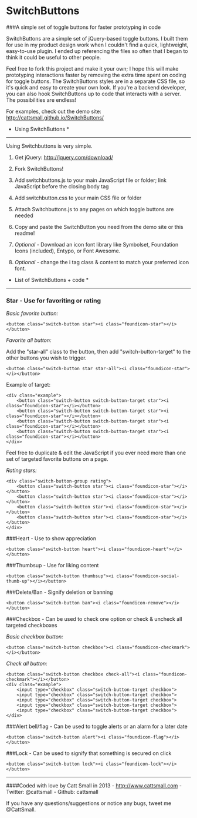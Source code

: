 SwitchButtons
=============
###A simple set of toggle buttons for faster prototyping in code

SwitchButtons are a simple set of jQuery-based toggle buttons. I built them for use in my product design work when I couldn't find a quick, lightweight, easy-to-use plugin. I ended up referencing the files so often that I began to think it could be useful to other people.

Feel free to fork this project and make it your own; I hope this will make prototyping interactions faster by removing the extra time spent on coding for toggle buttons. The SwitchButtons styles are in a separate CSS file, so it's quick and easy to create your own look. If you're a backend developer, you can also hook SwitchButtons up to code that interacts with a server. The possibilities are endless!

For examples, check out the demo site: http://cattsmall.github.io/SwitchButtons/


* Using SwitchButtons *
-----------------------
Using Switchbuttons is very simple.

1. Get jQuery: http://jquery.com/download/

2. Fork SwitchButtons!

3. Add switchbuttons.js to your main JavaScript file or folder; link JavaScript before the closing body tag

4. Add switchbutton.css to your main CSS file or folder

5. Attach Switchbuttons.js to any pages on which toggle buttons are needed

6. Copy and paste the SwitchButton you need from the demo site or this readme!

6. *Optional* - Download an icon font library like Symbolset, Foundation Icons (included), Entypo, or Font Awesome.

7. *Optional* - change the i tag class & content to match your preferred icon font.


* List of SwitchButtons + code *
--------------------------------

### Star - Use for favoriting or rating

*Basic favorite button:*

	<button class="switch-button star"><i class="foundicon-star"></i></button>


*Favorite all button:*

Add the "star-all" class to the button, then add "switch-button-target" to the other buttons you wish to trigger.

	<button class="switch-button star star-all"><i class="foundicon-star"></i></button>

Example of target:	

	<div class="example">
		<button class="switch-button switch-button-target star"><i class="foundicon-star"></i></button>
		<button class="switch-button switch-button-target star"><i class="foundicon-star"></i></button>
		<button class="switch-button switch-button-target star"><i class="foundicon-star"></i></button>
		<button class="switch-button switch-button-target star"><i class="foundicon-star"></i></button>
	</div>

Feel free to duplicate & edit the JavaScript if you ever need more than one set of targeted favorite buttons on a page.


*Rating stars:*	

	<div class="switch-button-group rating">
		<button class="switch-button star"><i class="foundicon-star"></i></button>
		<button class="switch-button star"><i class="foundicon-star"></i></button>
		<button class="switch-button star"><i class="foundicon-star"></i></button>
		<button class="switch-button star"><i class="foundicon-star"></i></button>
	</div>
	
	

###Heart - Use to show appreciation

	<button class="switch-button heart"><i class="foundicon-heart"></i></button>


###Thumbsup - Use for liking content

	<button class="switch-button thumbsup"><i class="foundicon-social-thumb-up"></i></button>


###Delete/Ban - Signify deletion or banning

	<button class="switch-button ban"><i class="foundicon-remove"></i></button>


###Checkbox - Can be used to check one option or check & uncheck all targeted checkboxes

*Basic checkbox button:*

	<button class="switch-button checkbox"><i class="foundicon-checkmark"></i></button>


*Check all button:*

	<button class="switch-button checkbox check-all"><i class="foundicon-checkmark"></i></button>
	<div class="example">
		<input type="checkbox" class="switch-button-target checkbox">
		<input type="checkbox" class="switch-button-target checkbox">
		<input type="checkbox" class="switch-button-target checkbox">
		<input type="checkbox" class="switch-button-target checkbox">
		<input type="checkbox" class="switch-button-target checkbox">
	</div>


###Alert bell/flag - Can be used to toggle alerts or an alarm for a later date

	<button class="switch-button alert"><i class="foundicon-flag"></i></button>


###Lock - Can be used to signify that something is secured on click

	<button class="switch-button lock"><i class="foundicon-lock"></i></button>


------------------------------------------------------------------------------------

####Coded with love by Catt Small in 2013 - http://www.cattsmall.com - Twitter: @cattsmall - Github: cattsmall

If you have any questions/suggestions or notice any bugs, tweet me @CattSmall.